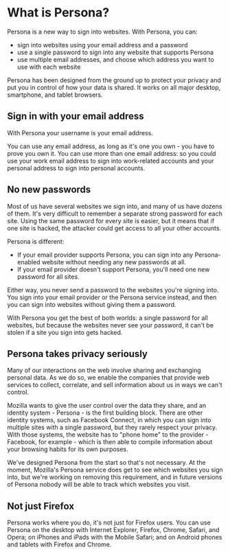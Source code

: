 # What is Persona? #

Persona is a new way to sign into websites. With Persona, you can:

* sign into websites using your email address and a password
* use a single password to sign into any website that supports Persona
* use multiple email addresses, and choose which address you want to use with each website

Persona has been designed from the ground up to protect your privacy and put you in control of how your data is
shared. It works on all major desktop, smartphone, and tablet browsers.

## Sign in with your email address ##

With Persona your username is your email address.

You can use any email address, as long as it's one you own - you have to prove you own it. You can use more than
one email address: so you could use your work email address to sign into work-related accounts and your personal
address to sign into personal accounts.

## No new passwords ##

Most of us have several websites we sign into, and many of us have dozens of them. It's very difficult to remember
a separate strong password for each site. Using the same password for every site is easier, but it means that if
one site is hacked, the attacker could get access to all your other accounts.

Persona is different:

* If your email provider supports Persona, you can sign into any Persona-enabled website without needing any new
passwords at all.
* If your email provider doesn't support Persona, you'll need one new password for all sites.

Either way, you never send a password to the websites you're signing into. You sign into your email provider or
the Persona service instead, and then you can sign into websites without giving them a password.

With Persona you get the best of both worlds: a single password for all websites, but because the websites never
see your password, it can't be stolen if a site you sign into gets hacked.

## Persona takes privacy seriously ##

Many of our interactions on the web involve sharing and exchanging personal data. As we do so, we enable the
companies that provide web services to collect, correlate, and sell information about us in ways we can't control.

Mozilla wants to give the user control over the data they share, and an identity system - Persona - is the first
building block. There are other identity systems, such as Facebook Connect, in which you can sign into multiple
sites with a single password, but they rarely respect your privacy. With those systems, the website has to "phone
home" to the provider - Facebook, for example - which is then able to compile information about your browsing habits
for its own purposes.

We've designed Persona from the start so that's not necessary. At the moment, Mozilla's Persona service does get to
see which websites you sign into, but we're working on removing this requirement, and in future versions of Persona
nobody will be able to track which websites you visit.

## Not just Firefox ##

Persona works where you do, it's not just for Firefox users. You can use Persona on the desktop with Internet
Explorer, Firefox, Chrome, Safari, and Opera; on iPhones and iPads with the Mobile Safari; and on Android phones
and tablets with Firefox and Chrome.
